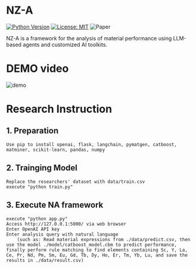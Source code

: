 # NZ-A

[![Python Version](https://img.shields.io/badge/python-3.12-orange)](https://www.python.org/)
[![License: MIT](https://img.shields.io/badge/License-Apache--2.0-blue)](https://opensource.org/licenses/Apache-2.0)
![Paper](https://img.shields.io/badge/Paper-green)


NZ-A is a framework for the analysis of material performance using LLM-based agents and customized AI toolkits.

# DEMO video
![demo](https://github.com/user-attachments/assets/967f84b5-8787-45e8-9064-d66169120fae)

# Research Instruction
## 1. Preparation
    Use pip to install openai, flask, langchain, pymatgen, catboost, matminer, scikit-learn, pandas, numpy
## 2. Trainging Model
    Replace the researchers' dataset with data/train.csv
    execute "python train.py"
## 3. Execute NA framework
    execute "python app.py" 
    Access http://127.0.0.1:5000/ via web browser
    Enter OpenAI API key
    Enter analysis query with natural language 
        (such as: Read material expressions from ./data/predict.csv, then use the model ./model/catboost_model.cbm to predict performance, finally perform rule matching to find elements containing Sc, Y, La, Ce, Pr, Nd, Pm, Sm, Eu, Gd, Tb, Dy, Ho, Er, Tm, Yb, Lu, and save the results in ./data/result.csv)
